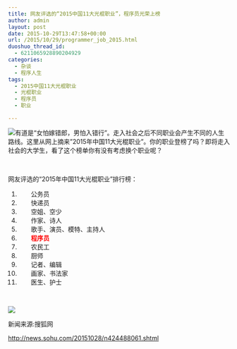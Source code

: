 ```yaml
---
title: 网友评选的“2015中国11大光棍职业”，程序员光荣上榜
author: admin
layout: post
date: 2015-10-29T13:47:58+00:00
url: /2015/10/29/programmer_job_2015.html
duoshuo_thread_id:
  - 6211065928890204929
categories:
  - 杂谈
  - 程序人生
tags:
  - 2015中国11大光棍职业
  - 光棍职业
  - 程序员
  - 职业

---
```

![][1]有道是“女怕嫁错郎，男怕入错行”。走入社会之后不同职业会产生不同的人生路线。这里从网上摘来&#8221;2015年中国11大光棍职业&#8221;。你的职业登榜了吗？即将走入社会的大学生，看了这个榜单你有没有考虑换个职业呢？

&nbsp;

网友评选的“2015年中国11大光棍职业”排行榜：

  1. 　　公务员
  2. 　　快递员
  3. 　　空姐、空少
  4. 　　作家、诗人
  5. 　　歌手、演员、模特、主持人
  6. 　　<span style="color: #ff0000;"><strong>程序员</strong></span>
  7. 　　农民工
  8. 　　厨师
  9. 　　记者、编辑
 10. 　　画家、书法家
 11. 　　医生、护士

&nbsp;

![][1]

新闻来源:搜狐网

<a href="http://news.sohu.com/20151028/n424488061.shtml" target="_blank">http://news.sohu.com/20151028/n424488061.shtml</a>

 [1]: http://a.33iq.com/upload/14/10/20/images/14137866152756.jpg